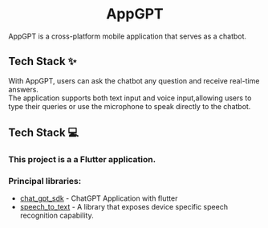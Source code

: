 
<div align="center">
	<h1> AppGPT </h1>

</div>

AppGPT is a cross-platform mobile application that serves as a chatbot.

## Tech Stack ✨

With AppGPT, users can ask the chatbot any question and receive real-time answers. <br />
The application supports both text input and voice input,allowing users to type their queries or use the microphone to speak directly to the chatbot.<br /> 

## Tech Stack 💻

### This project is a a Flutter application.

### Principal libraries:

- [chat_gpt_sdk](https://pub.dev/packages/chat_gpt_sdk) - ChatGPT Application with flutter 
- [speech_to_text](https://pub.dev/packages/speech_to_text) - A library that exposes device specific speech recognition capability.


